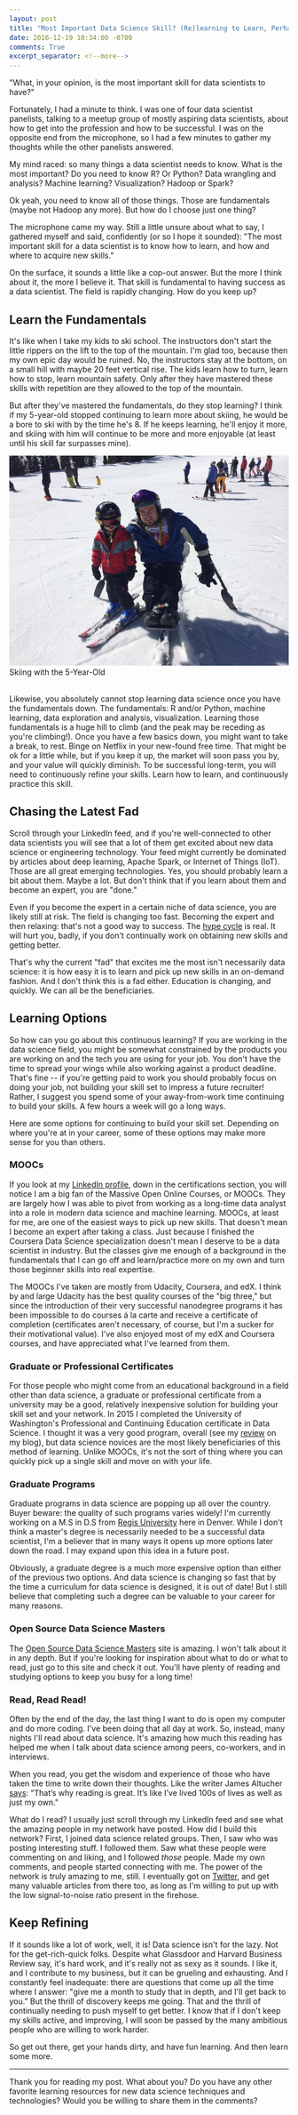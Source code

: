 ```yaml
---
layout: post
title: "Most Important Data Science Skill? (Re)learning to Learn, Perhaps"
date: 2016-12-19 10:34:00 -0700
comments: True
excerpt_separator: <!--more-->
---  
```


"What, in your opinion, is the most important skill for data scientists to have?"

Fortunately, I had a minute to think. I was one of four data scientist panelists, talking to a meetup group of mostly aspiring data scientists, about how to get into the profession and how to be successful.  I was on the opposite end from the microphone, so I had a few minutes to gather my thoughts while the other panelists answered. 

<!--more-->

My mind raced: so many things a data scientist needs to know.  What is the most important? Do you need to know R? Or Python? Data wrangling and analysis? Machine learning? Visualization? Hadoop or Spark? 

Ok yeah, you need to know all of those things.  Those are fundamentals (maybe not Hadoop any more). But how do I choose just one thing?

The microphone came my way. Still a little unsure about what to say, I gathered myself and said, confidently (or so I hope it sounded): "The most important skill for a data scientist is to know how to learn, and how and where to acquire new skills."

On the surface, it sounds a little like a cop-out answer. But the more I think about it, the more I believe it. That skill is fundamental to having success as a data scientist. The field is rapidly changing.  How do you keep up?

## Learn the Fundamentals

It's like when I take my kids to ski school.  The instructors don't start the little rippers on the lift to the top of the mountain.  I'm glad too, because then my own epic day would be ruined. No, the instructors stay at the bottom, on a small hill with maybe 20 feet vertical rise.  The kids learn how to turn, learn how to stop, learn mountain safety. Only after they have mastered these skills with repetition are they allowed to the top of the mountain.  

But after they've mastered the fundamentals, do they stop learning? I think if my 5-year-old stopped continuing to learn more about skiing, he would be a bore to ski with by the time he's 8.  If he keeps learning, he'll enjoy it more, and skiing with him will continue to be more and more enjoyable (at least until his skill far surpasses mine).

<img class='figure' src='/assets/skiing_fundamentals.jpg'>

<div class='caption'>Skiing with the 5-Year-Old</div>
<br>

Likewise, you absolutely cannot stop learning data science once you have the fundamentals down.  The fundamentals: R and/or Python, machine learning, data exploration and analysis, visualization. Learning those fundamentals is a huge hill to climb (and the peak may be receding as you're climbing!). Once you have a few basics down, you might want to take a break, to rest.  Binge on Netflix in your new-found free time. That might be ok for a little while, but if you keep it up, the market will soon pass you by, and your value will quickly diminish.  To be successful long-term, you will need to continuously refine your skills. Learn how to learn, and continuously  practice this skill.

## Chasing the Latest Fad

Scroll through your LinkedIn feed, and if you're well-connected to other data scientists you will see that a lot of them get excited about new data science or engineering technology.  Your feed might currently be dominated by articles about deep learning, Apache Spark, or Internet of Things (IoT).  Those are all great emerging technologies.  Yes, you should probably learn a bit about them. Maybe a lot. But don't think that if you learn about them and become an expert, you are "done."

Even if you become the expert in a certain niche of data science, you are likely still at risk. The field is changing too fast. Becoming the expert and then relaxing: that's not a good way to success.  The [hype cycle](http://www.datasciencecentral.com/profiles/blogs/big-data-falls-off-the-hype-cycle) is real.  It will hurt you, badly, if you don't continually work on obtaining new skills and getting better.

That's why the current "fad" that excites me the most isn't necessarily data science: it is how easy it is to learn and pick up new skills in an on-demand fashion.  And I don't think this is a fad either. Education is changing, and quickly. We can all be the beneficiaries.

## Learning Options

So how can you go about this continuous learning? If you are working in the data science field, you might be somewhat constrained by the products you are working on and the tech you are using for your job. You don't have the time to spread your wings while also working against a product deadline. That's fine -- if you're getting paid to work you should probably focus on doing your job, not building your skill set to impress a future recruiter! Rather, I suggest you spend some of your away-from-work time continuing to build your skills.  A few hours a week will go a long ways.

Here are some options for continuing to build your skill set. Depending on where you're at in your career, some of these options may make more sense for you than others. 

### MOOCs

If you look at my [LinkedIn profile](https://www.linkedin.com/in/tylerbyers), down in the certifications section, you will notice I am a big fan of the Massive Open Online Courses, or MOOCs. They are largely how I was able to pivot from working as a long-time data analyst into a role in modern data science and machine learning.  MOOCs, at least for me, are one of the easiest ways to pick up new skills. That doesn't mean I become an expert after taking a class. Just because I finished the Coursera Data Science specialization doesn't mean I deserve to be a data scientist in industry.  But the classes give me enough of a background in the fundamentals that I can go off and learn/practice more on my own and turn those beginner skills into real expertise.

The MOOCs I've taken are mostly from Udacity, Coursera, and edX. I think by and large Udacity has the best quality courses of the "big three," but since the introduction of their very successful nanodegree programs it has been impossible to do courses á la carte and receive a certificate of completion (certificates aren't necessary, of course, but I'm a sucker for their motivational value). I've also enjoyed most of my edX and Coursera courses, and have appreciated what I've learned from them.

### Graduate or Professional Certificates

For those people who might come from an educational background in a field other than data science, a graduate or professional certificate from a university may be a good, relatively inexpensive solution for building your skill set and your network.  In 2015 I completed the University of Washington's Professional and Continuing Education certificate in Data Science. I thought it was a very good program, overall (see my [review](/2016/01/19/uw-data-science-cert-review/) on my blog), but data science novices are the most likely beneficiaries of this method of learning. Unlike MOOCs, it's not the sort of thing where you can quickly pick up a single skill and move on with your life.

### Graduate Programs

Graduate programs in data science are popping up all over the country. Buyer beware: the quality of such programs varies widely! I'm currently working on a M.S in D.S from [Regis University](http://www.regis.edu/CCIS/Academics/Degrees-Programs/Graduate-Programs/MS-Data-Sciences.aspx) here in Denver. While I don't think a master's degree is necessarily needed to be a successful data scientist, I'm a believer that in many ways it opens up more options later down the road. I may expand upon this idea in a future post.

Obviously, a graduate degree is a much more expensive option than either of the previous two options.  And data science is changing so fast that by the time a curriculum for data science is designed, it is out of date! But I still believe that completing such a degree can be valuable to your career for many reasons.  

### Open Source Data Science Masters

The [Open Source Data Science Masters]( http://datasciencemasters.org/) site is amazing. I won't talk about it in any depth. But if you're looking for inspiration about what to do or what to read, just go to this site and check it out. You'll have plenty of reading and studying options to keep you busy for a long time!

### Read, Read Read!

Often by the end of the day, the last thing I want to do is open my computer and do more coding. I've been doing that all day at work. So, instead, many nights I'll read about data science. It's amazing how much this reading has helped me when I talk about data science among peers, co-workers, and in interviews.

When you read, you get the wisdom and experience of those who have taken the time to write down their thoughts. Like the writer James Altucher [says](http://www.jamesaltucher.com/2016/10/books-saved-life/): "That’s why reading is great. It’s like I’ve lived 100s of lives as well as just my own."

What do I read? I usually just scroll through my LinkedIn feed and see what the amazing people in my network have posted. How did I build this network? First, I joined data science related groups. Then, I saw who was posting interesting stuff. I followed them. Saw what these people were commenting on and liking, and I followed *those* people. Made my own comments, and people started connecting with me. The power of the network is truly amazing to me, still.  I eventually got on [Twitter](https://twitter.com/tylergbyers), and get many valuable articles from there too, as long as I'm willing to put up with the low signal-to-noise ratio present in the firehose.

## Keep Refining

If it sounds like a lot of work, well, it is! Data science isn't for the lazy. Not for the get-rich-quick folks. Despite what Glassdoor and Harvard Business Review say, it's hard work, and it's really not as sexy as it sounds. I like it, and I contribute to my business, but it can be grueling and exhausting. And I constantly feel inadequate: there are questions that come up all the time where I answer: "give me a month to study that in depth, and I'll get back to you." But the thrill of discovery keeps me going. That and the thrill of continually needing to push myself to get better. I know that if I don't keep my skills active, and improving, I will soon be passed by the many ambitious people who are willing to work harder.

So get out there, get your hands dirty, and have fun learning. And then learn some more. 

<hr>

Thank you for reading my post.  What about you? Do you have any other favorite learning resources for new data science techniques and technologies? Would you be willing to share them in the comments? 
